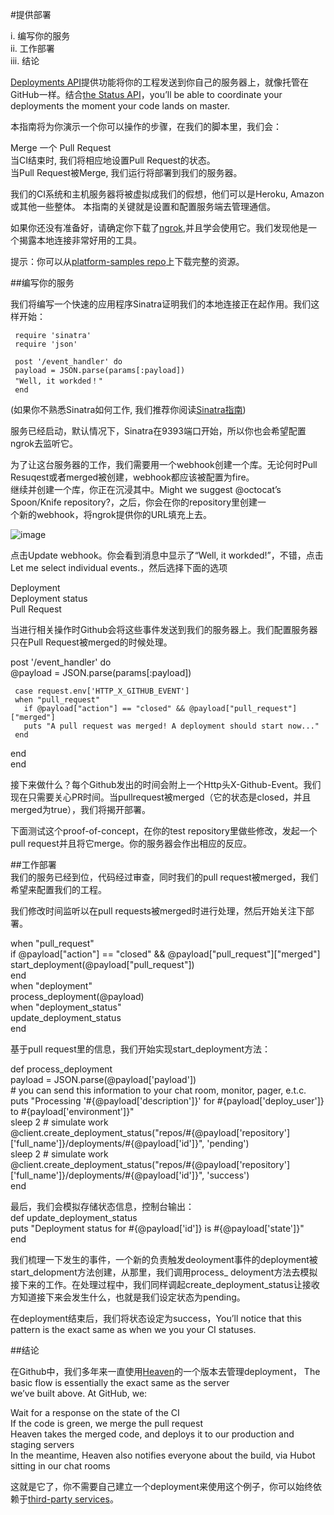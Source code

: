 #提供部署

i. 编写你的服务      
ii. 工作部署        
iii. 结论           

[Deployments API](https://developer.github.com/v3/repos/deployments/)提供功能将你的工程发送到你自己的服务器上，就像托管在GitHub一样。结合[the Status API](https://developer.github.com/guides/building-a-ci-server/)，you’ll be able to coordinate your deployments the moment your code lands on master.     

本指南将为你演示一个你可以操作的步骤，在我们的脚本里，我们会：       

Merge 一个 Pull Request         
当CI结束时, 我们将相应地设置Pull Request的状态。       
当Pull Request被Merge, 我们运行将部署到我们的服务器。         
         
我们的CI系统和主机服务器将被虚拟成我们的假想，他们可以是Heroku, Amazon或其他一些整体。 本指南的关键就是设置和配置服务端去管理通信。         

如果你还没有准备好，请确定你下载了[ngrok](https://ngrok.com/),并且学会使用它。我们发现他是一个揭露本地连接非常好用的工具。              

提示：你可以从[platform-samples repo](https://github.com/github/platform-samples/tree/master/api/ruby/delivering-deployments)上下载完整的资源。             


##编写你的服务        

我们将编写一个快速的应用程序Sinatra证明我们的本地连接正在起作用。我们这样开始：       

	 require 'sinatra'        
	 require 'json'          

	 post '/event_handler' do           
  	 payload = JSON.parse(params[:payload])          
  	 "Well, it workded！"         
	 end         

(如果你不熟悉Sinatra如何工作, 我们推荐你阅读[Sinatra指南](http://www.sinatrarb.com/))             

服务已经启动，默认情况下，Sinatra在9393端口开始，所以你也会希望配置ngrok去监听它。             

为了让这台服务器的工作，我们需要用一个webhook创建一个库。无论何时Pull Resuqest或者merged被创建，webhook都应该被配置为fire。              
继续并创建一个库，你正在沉浸其中。Might we suggest @octocat’s Spoon/Knife repository?，之后，你会在你的repository里创建一             
个新的webhook，将ngrok提供你的URL填充上去。      

![image](https://github.com/jikexueyuanwiki/github-developer-guides/blob/master/images/webhook_sample_url.png)                    

点击Update webhook。你会看到消息中显示了“Well, it workded!”，不错，点击Let me select individual events.，然后选择下面的选项               

Deployment      
Deployment status     
Pull Request     

当进行相关操作时Github会将这些事件发送到我们的服务器上。我们配置服务器只在Pull Request被merged的时候处理。        

post '/event_handler' do      
     @payload = JSON.parse(params[:payload])      

     case request.env['HTTP_X_GITHUB_EVENT']       
     when "pull_request"         
       if @payload["action"] == "closed" && @payload["pull_request"]["merged"]             
       puts "A pull request was merged! A deployment should start now..."              
     end             
  end             
end       

接下来做什么？每个Github发出的时间会附上一个Http头X-Github-Event。我们现在只需要关心PR时间。当pullrequest被merged（它的状态是closed，并且merged为true），我们将揭开部署。       


下面测试这个proof-of-concept，在你的test repository里做些修改，发起一个pull request并且将它merge。你的服务器会作出相应的反应。            

##工作部署              
我们的服务已经到位，代码经过审查，同时我们的pull request被merged，我们希望来配置我们的工程。               

我们修改时间监听以在pull requests被merged时进行处理，然后开始关注下部署。            

when "pull_request"        
     if @payload["action"] == "closed" && @payload["pull_request"]["merged"]        
     start_deployment(@payload["pull_request"])          
     end         
when "deployment"         
     process_deployment(@payload)              
when "deployment_status"          
     update_deployment_status          
end            

基于pull request里的信息，我们开始实现start_deployment方法：              

def process_deployment             
     payload = JSON.parse(@payload['payload'])             
     # you can send this information to your chat room, monitor, pager, e.t.c.              
     puts "Processing '#{@payload['description']}' for #{payload['deploy_user']} to #{payload['environment']}"          
     sleep 2 # simulate work            
     @client.create_deployment_status("repos/#{@payload['repository']['full_name']}/deployments/#{@payload['id']}", 'pending')              
     sleep 2 # simulate work              
     @client.create_deployment_status("repos/#{@payload['repository']['full_name']}/deployments/#{@payload['id']}", 'success')            
end           

最后，我们会模拟存储状态信息，控制台输出：            
def update_deployment_status          
     puts "Deployment status for #{@payload['id']} is #{@payload['state']}"          
end         

我们梳理一下发生的事件，一个新的负责触发deoloyment事件的deployment被start_delopment方法创建，从那里，我们调用process_        deloyment方法去模拟接下来的工作。在处理过程中，我们同样调起create_deployment_status让接收方知道接下来会发生什么，也就是我们设定状态为pending。      

在deployment结束后，我们将状态设定为success，You’ll notice that this pattern is the exact same as when we you your CI statuses.      

##结论         

在Github中，我们多年来一直使用[Heaven](https://github.com/atmos/heaven)的一个版本去管理deployment， The basic flow is essentially the exact same as the server      
we’ve built above. At GitHub, we:          

Wait for a response on the state of the CI        
If the code is green, we merge the pull request          
Heaven takes the merged code, and deploys it to our production and staging servers        
In the meantime, Heaven also notifies everyone about the build, via Hubot sitting in our chat rooms               

这就是它了，你不需要自己建立一个deployment来使用这个例子，你可以始终依赖于[third-party services](https://github.com/integrations)。


